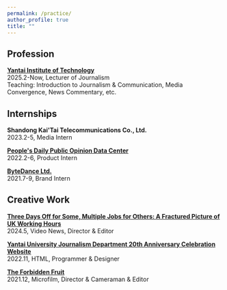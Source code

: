 ```yaml
---
permalink: /practice/
author_profile: true
title: ""
---
```

Profession
---
[**Yantai Institute of Technology**]('https://www.yitsd.edu.cn/')  
2025.2-Now, Lecturer of Journalism  
Teaching: Introduction to Journalism & Communication, Media Convergence, News Commentary, etc.  

Internships
---
**Shandong Kai'Tai Telecommunications Co., Ltd.**  
2023.2-5, Media Intern  

[**People's Daily Public Opinion Data Center**]('https://www.peopleonline.cn/')  
2022.2-6, Product Intern

[**ByteDance Ltd.**]('https://www.bytedance.com/en/')  
2021.7-9, Brand Intern

Creative Work
---
<a href="https://lv7w5nvrr9.feishu.cn/file/XWrfbEhKfoY6Ecxx913cmQ5hnMb">**Three Days Off for Some, Multiple Jobs for Others: A Fractured Picture of UK Working Hours**</a>  
2024.5, Video News, Director & Editor  

<a href="https://sportclass2022.github.io/%E9%A6%96%E9%A1%B5.html">**Yantai University Journalism Department 20th Anniversary Celebration Website**</a>  
2022.11, HTML, Programmer & Designer  

<a href="https://www.youtube.com/watch?v=vgI8NNoEids&t=76s">**The Forbidden Fruit**</a>  
2021.12, Microfilm, Director & Cameraman & Editor  
